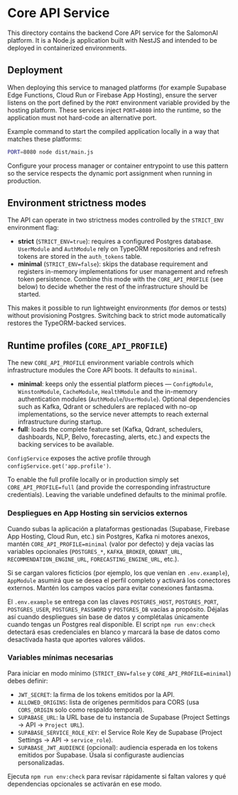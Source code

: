 # Core API Service

This directory contains the backend Core API service for the SalomonAI platform. It is a Node.js application built with NestJS and intended to be deployed in containerized environments.

## Deployment

When deploying this service to managed platforms (for example Supabase Edge Functions, Cloud Run or Firebase App Hosting), ensure the server listens on the port defined by the `PORT` environment variable provided by the hosting platform. These services inject `PORT=8080` into the runtime, so the application must not hard-code an alternative port.

Example command to start the compiled application locally in a way that matches these platforms:

```bash
PORT=8080 node dist/main.js
```

Configure your process manager or container entrypoint to use this pattern so the service respects the dynamic port assignment when running in production.

## Environment strictness modes

The API can operate in two strictness modes controlled by the `STRICT_ENV` environment flag:

- **strict** (`STRICT_ENV=true`): requires a configured Postgres database. `UserModule` and `AuthModule` rely on TypeORM repositories and refresh tokens are stored in the `auth_tokens` table.
- **minimal** (`STRICT_ENV=false`): skips the database requirement and registers in-memory implementations for user management and refresh token persistence. Combine this mode with the `CORE_API_PROFILE` (see below) to decide whether the rest of the infrastructure should be started.

This makes it possible to run lightweight environments (for demos or tests) without provisioning Postgres. Switching back to strict mode automatically restores the TypeORM-backed services.

## Runtime profiles (`CORE_API_PROFILE`)

The new `CORE_API_PROFILE` environment variable controls which infrastructure modules the Core API boots. It defaults to `minimal`.

- **minimal**: keeps only the essential platform pieces — `ConfigModule`, `WinstonModule`, `CacheModule`, `HealthModule` and the in-memory authentication modules (`AuthModule`/`UserModule`). Optional dependencies such as Kafka, Qdrant or schedulers are replaced with no-op implementations, so the service never attempts to reach external infrastructure during startup.
- **full**: loads the complete feature set (Kafka, Qdrant, schedulers, dashboards, NLP, Belvo, forecasting, alerts, etc.) and expects the backing services to be available.

`ConfigService` exposes the active profile through `configService.get('app.profile')`.

To enable the full profile locally or in production simply set `CORE_API_PROFILE=full` (and provide the corresponding infrastructure credentials). Leaving the variable undefined defaults to the minimal profile.

### Despliegues en App Hosting sin servicios externos

Cuando subas la aplicación a plataformas gestionadas (Supabase, Firebase App Hosting, Cloud Run, etc.) sin Postgres, Kafka ni motores anexos, mantén `CORE_API_PROFILE=minimal` (valor por defecto) y deja vacías las variables opcionales (`POSTGRES_*`, `KAFKA_BROKER`, `QDRANT_URL`, `RECOMMENDATION_ENGINE_URL`, `FORECASTING_ENGINE_URL`, etc.).

Si se cargan valores ficticios (por ejemplo, los que venían en `.env.example`), `AppModule` asumirá que se desea el perfil completo y activará los conectores externos. Mantén los campos vacíos para evitar conexiones fantasma.

El `.env.example` se entrega con las claves `POSTGRES_HOST`, `POSTGRES_PORT`, `POSTGRES_USER`, `POSTGRES_PASSWORD` y `POSTGRES_DB` vacías a propósito. Déjalas así cuando despliegues sin base de datos y complétalas únicamente cuando tengas un Postgres real disponible. El script `npm run env:check` detectará esas credenciales en blanco y marcará la base de datos como desactivada hasta que aportes valores válidos.

### Variables mínimas necesarias

Para iniciar en modo mínimo (`STRICT_ENV=false` y `CORE_API_PROFILE=minimal`) debes definir:

- `JWT_SECRET`: la firma de los tokens emitidos por la API.
- `ALLOWED_ORIGINS`: lista de orígenes permitidos para CORS (usa `CORS_ORIGIN` solo como respaldo temporal).
- `SUPABASE_URL`: la URL base de tu instancia de Supabase (Project Settings → API → `Project URL`).
- `SUPABASE_SERVICE_ROLE_KEY`: el Service Role Key de Supabase (Project Settings → API → `service_role`).
- `SUPABASE_JWT_AUDIENCE` (opcional): audiencia esperada en los tokens emitidos por Supabase. Úsala si configuraste audiencias personalizadas.

Ejecuta `npm run env:check` para revisar rápidamente si faltan valores y qué dependencias opcionales se activarán en ese modo.
